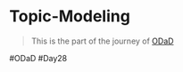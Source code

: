 # Topic-Modeling

> This is the part of the journey of [ODaD](https://github.com/Zinwaiyan274/One-DS-a-day)

#ODaD
#Day28
